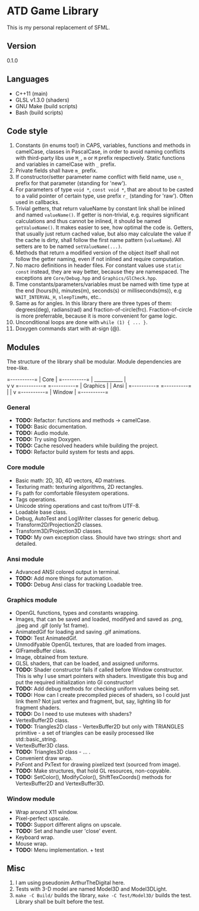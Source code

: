 # ATD Game Library
This is my personal replacement of SFML.

## Version
0.1.0

## Languages
* C++11 (main)
* GLSL v1.3.0 (shaders)
* GNU Make (build scripts)
* Bash (build scripts)

## Code style
1. Constants (in enums too!) in CAPS, variables, functions and methods in 
camelCase, classes in PascalCase, in order to avoid naming conflicts with 
third-party libs use `M_`, `m` or `M` prefix respectively. Static 
functions and variables in camelCase with `_` prefix.
2. Private fields shall have `m_` prefix.
3. If constructor/setter parameter name conflict with field name, use `n_` 
prefix for that parameter (standing for 'new').
4. For parameters of type `void *`, `const void *`, that are about to be 
casted to a valid pointer of certain type, use prefix `r_` (standing for 
'raw'). Often used in callbacks.
5. Trivial getters, that return valueName by constant link shall be 
inlined and named `valueName()`. If getter is non-trivial, e.g. requires 
significant calculations and thus cannot be inlined, it should be named 
`getValueName()`. It makes easier to see, how optimal the code is. 
Getters, that usually just return cached value, but also may calculate the 
value if the cache is dirty, shall follow the first name pattern 
(`valueName`). All setters are to be named `setValueName(...)`.
6. Methods that return a modified version of the object itself shall not 
follow the getter naming, even if not inlined and require computation.
7. No macro definitions in header files. For constant values use 
`static const` instead, they are way better, because they are namespaced. 
The exceptions are `Core/Debug.hpp` and `Graphics/GlCheck.hpp`.
8. Time constants/parameters/variables must be named with time type at the 
end (hours(h), minutes(m), seconds(s) or milliseconds(ms)), e.g 
`WAIT_INTERVAL_H`, `sleepTimeMs`, etc..
9. Same as for angles. In this library there are three types of them: 
degrees(deg), radians(rad) and fraction-of-circle(frc). Fraction-of-circle 
is more preferrable, because it is more convenient for game logic.
10. Unconditional loops are done with `while (1) { ... }`.
11. Doxygen commands start with at-sign (@).

## Modules
The structure of the library shall be modular. Module dependencies are 
tree-like.

=----------=
|   Core   |
=----------=
    |  \____________
    |               \
    v                v
=----------=    =----------=
| Graphics |    |   Ansi   |
=----------=    =----------=
     |
     |
     v
=----------=
|  Window  |
=----------=

### General
* **TODO:** Refactor: functions and methods -> camelCase.
* **TODO:** Basic documentation.
* **TODO:** Audio module.
* **TODO:** Try using Doxygen.
* **TODO:** Cache resolved headers while building the project.
* **TODO:** Refactor build system for tests and apps.

### Core module
* Basic math: 2D, 3D, 4D vectors, 4D matrixes.
* Texturing math: texturing algorithms, 2D rectangles.
* Fs path for comfortable filesystem operations.
* Tags operations.
* Unicode string operations and cast to/from UTF-8.
* Loadable base class.
* Debug, AutoTest and LogWriter classes for generic debug.
* Transform2D/Projection2D classes.
* Transform3D/Projection3D classes.
* **TODO:** My own exception class. Should have two strings: short and 
detailed.

### Ansi module
* Advanced ANSI colored output in terminal.
* **TODO:** Add more things for automation.
* **TODO:** Debug Ansi class for tracking Loadable tree.

### Graphics module
* OpenGL functions, types and constants wrapping.
* Images, that can be saved and loaded, modifyed and saved as .png, .jpeg 
and .gif (only 1st frame).
* AnimatedGif for loading and saving .gif animations.
* **TODO:** Test AnimatedGif.
* Unmodifyable OpenGL textures, that are loaded from images.
* GlFrameBuffer class.
* Image, obtained from texture.
* GLSL shaders, that can be loaded, and assigned uniforms.
* **TODO:** Shader constructor fails if called before Window constructor. 
This is why I use smart pointers with shaders. Investigate this bug and 
put the required initialization into Gl constructor!
* **TODO:** Add debug methods for checking uniform values being set.
* **TODO:** How can I create precompiled pieces of shaders, so I could 
just link them? Not just vertex and fragment, but, say, lighting lib for 
fragment shaders.
* **TODO:** Do I need to use mutexes with shaders?
* VertexBuffer2D class.
* **TODO:** Triangles2D class - VertexBuffer2D but only with TRIANGLES 
primitive - a set of triangles can be easily processed like 
std::basic_string.
* VertexBuffer3D class.
* **TODO:** Triangles3D class - ... .
* Convenient draw wrap.
* PxFont and PxText for drawing pixelized text (sourced from image).
* **TODO:** Make structures, that hold GL resources, non-copyable.
* **TODO:** SetColor(), ModifyColor(), ShiftTexCoords() methods for 
VertexBuffer2D and VertexBuffer3D.

### Window module
* Wrap around X11 window.
* Pixel-perfect upscale.
* **TODO:** Support different aligns on upscale.
* **TODO:** Set and handle user 'close' event.
* Keyboard wrap.
* Mouse wrap.
* **TODO:** Menu implementation. + test

## Misc

1. I am using pseudonim ArthurTheDigital here.
2. Tests with 3-D model are named Model3D and Model3DLight.
3. `make -C Build/` builds the library, `make -C Test/Model3D/` builds 
the test. Library shall be built before the test.


